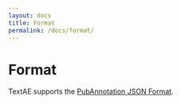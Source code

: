```yaml
---
layout: docs
title: Format
permalink: /docs/format/
---
```


# Format

TextAE supports the [PubAnnotation JSON Format](https://www.pubannotation.org/docs/annotation-format/).